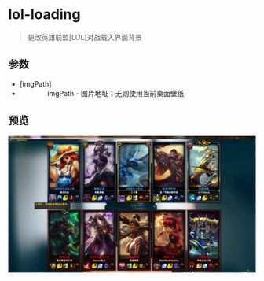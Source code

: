 # lol-loading
> 更改英雄联盟[LOL]对战载入界面背景


## 参数
* [imgPath]
* &emsp;&emsp;&emsp;&emsp;imgPath - 图片地址；无则使用当前桌面壁纸


## 预览
<div align=center><img src="https://github.com/bjc5233/lol-loading/raw/master/resources/demo.jpg"/></div>
